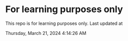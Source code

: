 # For learning purposes only
This repo is for learning purposes only.
Last updated at

Thursday, March 21, 2024 4:14:26 AM

